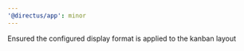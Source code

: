 ```yaml
---
'@directus/app': minor
---
```


Ensured the configured display format is applied to the kanban layout
